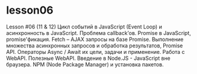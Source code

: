 # lesson06
Lesson #06 (11 &amp; 12) Цикл событий в JavaScript (Event Loop) и асинхронность в JavaScript. Проблема callback’ов. Promise в JavaScript, promise'фикация. Fetch – AJAX запросы на базе Promise. Выполнение множества асинхронных запросов и обработка результатов, Promise API. Операторы Async / Await их цели, задачи и применение. Работа с WebAPI. Полезные WebAPI. Введение в Node.JS - JavaScript вне браузера. NPM (Node Package Manager) и установка пакетов.
